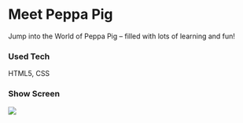 <h1>Meet Peppa Pig</h1>

<p>Jump into the World of Peppa Pig – filled with lots of learning and fun! </p>

<h3> Used Tech </h3>
HTML5, CSS

<h3>Show Screen </h3>

![](gif-maker.gif)